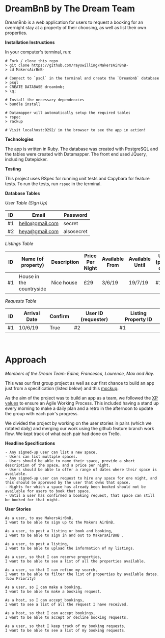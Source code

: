 # DreamBnB by The Dream Team

DreamBnb is a web application for users to request a booking for an overnight stay at a property of their choosing, as well as list their own properties. 

**Installation Instructions**

In your computer's terminal, run:
```
# Fork / clone this repo
> git clone https://github.com/rayswilling/MakersAirBnB-
> cd MakersAirBnB-

# Connect to `psql` in the terminal and create the `Dreambnb` database
> psql
> CREATE DATABASE dreambnb;
> \q;

# Install the necessary dependencies
> bundle install

# Datamapper will automatically setup the required tables
> rspec
> rackup 

# Visit localhost:9292/ in the browser to see the app in action!
```

**Technologies**

The app is written in Ruby. The database was created with PostgreSQL and the tables were created with Datamapper. The front end used JQuery, including Datepicker.

**Testing** 

This project uses RSpec for running unit tests and Capybara for feature tests.
To run the tests, run `rspec` in the terminal.



**Database Tables**


*User Table (Sign Up)*

 ID | Email | Password
 -----|-----|--------
 #1 | hello@gmail.com | secret
 #2 | heya@gmail.com | alsosecret


*Listings Table*

  ID | Name (of property) | Description | Price Per Night | Available From | Available Until | User ID (property owner)
 -----|-----|--------|-----|-----|--------|--------
 #1 | House in the countryside | Nice house | £29 | 3/6/19 | 19/7/19 | #1

*Requests Table*


ID | Arrival Date | Confirm | User ID (requester) | Listing Property ID
-----|-----|-----|-----|-----
#1 | 10/6/19 | True | #2 | #1

<br>

# Approach

*Members of the Dream Team: Edina, Francesca, Laurence, Max and Ray.*

This was our first group project as well as our first chance to build an app just from a specification (listed below) and this [mockup](https://github.com/makersacademy/course/blob/master/makersbnb/makers_bnb_images/MakersBnB_mockups.pdf).

As the aim of the project was to build an app as a team, we followed the [XP values](https://github.com/makersacademy/course/tree/master/makersbnb#xp-values) to ensure an Agile Working Process. This included having a stand up every morning to make a daily plan and a retro in the afternoon to update the group with each pair's progress.

We divided the project by working on the user stories in pairs (which we rotated daily) and merging our work using the github feature branch work flow. We kept track of what each pair had done on Trello.

**Headline Specifications**
```
- Any signed-up user can list a new space.
- Users can list multiple spaces.
- Users should be able to name their space, provide a short description of the space, and a price per night.
- Users should be able to offer a range of dates where their space is available.
- Any signed-up user can request to hire any space for one night, and this should be approved by the user that owns that space.
- Nights for which a space has already been booked should not be available for users to book that space.
- Until a user has confirmed a booking request, that space can still be booked for that night.
```

**User Stories**

```
As a user, to use MakersAirBnB,
I want to be able to sign up to the Makers AirBnB.

As a user, to post a listing or book and booking,
I want to be able to sign in and out to MakersAirBnB .

As a user, to post a listing,
I want to be able to upload the information of my listings.

As a user, so that I can reserve properties,
I want to be able to see a list of all the properties available.

As a user, so that I can refine my search,
I want to be able to filter the list of properties by available dates.
(Low Priority)

As a user, so I can make a booking,
I want to be able to make a booking request.

As a host, so I can accept bookings,
I want to see a list of all the request I have received.

As a host, so that I can accept bookings,
I want to be able to accept or decline booking requests.

As a user, so that I keep track of my booking requests,
I want to be able to see a list of my booking requests.

```
<br>
